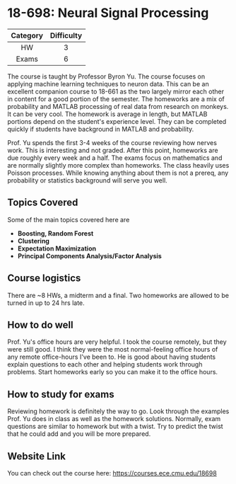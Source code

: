 # 18-698: Neural Signal Processing

| Category | Difficulty |
|:-:       | :-:        |
| HW       | 3          |
| Exams    | 6          |

The course is taught by Professor Byron Yu. The course focuses on applying machine learning techniques to neuron data. This can be an excellent companion course to 18-661 as the two largely mirror each other in content for a good portion of the semester. The homeworks are a mix of probability and MATLAB processing of real data from research on monkeys. It can be very cool. The homework is average in length, but MATLAB portions depend on the student's experience level. They can be completed quickly if students have background in MATLAB and probability. 

Prof. Yu spends the first 3-4 weeks of the course reviewing how nerves work. This is interesting and not graded. After this point, homeworks are due roughly every week and a half. The exams focus on mathematics and are normally slightly more complex than homeworks. The class heavily uses Poisson processes. While knowing anything about them is not a prereq, any probability or statistics background will serve you well.

## Topics Covered

Some of the main topics covered here are

- **Boosting, Random Forest**
- **Clustering**
- **Expectation Maximization**
- **Principal Components Analysis/Factor Analysis**

## Course logistics

There are ~8 HWs, a midterm and a final. Two homeworks are allowed to be turned in up to 24 hrs late.

## How to do well

Prof. Yu's office hours are very helpful. I took the course remotely, but they were still good. I think they were the most normal-feeling office hours of any remote office-hours I've been to. He is good about having students explain questions to each other and helping students work through problems. Start homeworks early so you can make it to the office hours.

## How to study for exams

Reviewing homework is definitely the way to go. Look through the examples Prof. Yu does in class as well as the homework solutions. Normally, exam questions are similar to homework but with a twist. Try to predict the twist that he could add and you will be more prepared.

## Website Link

You can check out the course here: <https://courses.ece.cmu.edu/18698>
